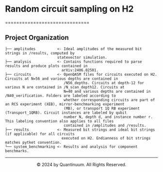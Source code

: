 # Random circuit sampling on H2
==============================

Project Organization
------------
    ├── amplitudes          <- Ideal amplitudes of the measured bit strings in /results, computed by 
                            statevector simulation.
    ├── analysis            <- Contains functions required to parse results and produce plots contained in 
                              arXiv:2406.02501.
    ├── circuits            <- OpenQASM files for circuits executed on H2. Circuits at N=56 and various depths are contained in
                               /N56_depths. Circuits at depth-12 for various N are contained in /N_scan_depth12. Circuits at
                               N=40 and various depths are contained in /N40_verification. Folders are labeled according to
                               whether corresponding circuits are part of an RCS experiment (XEB), mirror-benchmarking experiment
                               (MB), or transport 1Q RB experiment (Transport_1QRB). Circuit instances are labeled by qubit 
                               number N, depth d, and instance number r. This labeling convention also applies to all files
                               contained in /amplitudes and /results.
    ├── results             <- Measured bit strings and ideal bit strings (if applicable) for all circuits 
                              executed on H2. Endianness of bit strings matches pytket convention.
    └── system_benchmarking <- Results and analysis for component benchmarks.

------------
<div align="center"> &copy; 2024 by Quantinuum. All Rights Reserved. </div>